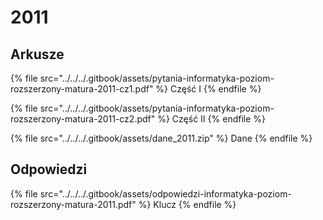 # 2011

## Arkusze

{% file src="../../../.gitbook/assets/pytania-informatyka-poziom-rozszerzony-matura-2011-cz1.pdf" %}
Część I
{% endfile %}

{% file src="../../../.gitbook/assets/pytania-informatyka-poziom-rozszerzony-matura-2011-cz2.pdf" %}
Część II
{% endfile %}

{% file src="../../../.gitbook/assets/dane_2011.zip" %}
Dane
{% endfile %}

## Odpowiedzi

{% file src="../../../.gitbook/assets/odpowiedzi-informatyka-poziom-rozszerzony-matura-2011.pdf" %}
Klucz
{% endfile %}
